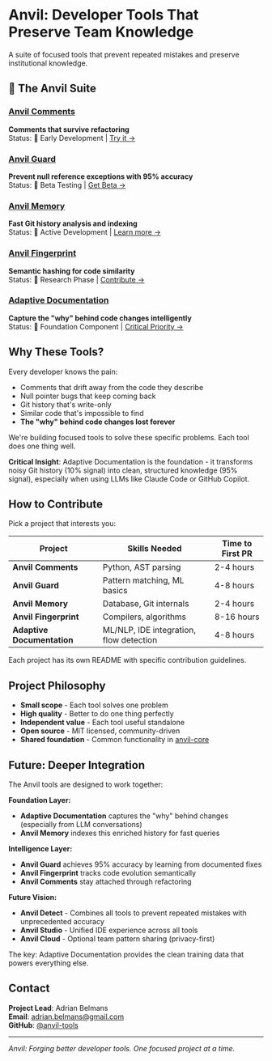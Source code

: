 # Anvil: Developer Tools That Preserve Team Knowledge

A suite of focused tools that prevent repeated mistakes and preserve institutional knowledge.

## 🚀 The Anvil Suite

### [Anvil Comments](./projects/sticky-comments/) 
**Comments that survive refactoring**  
Status: 🚧 Early Development | [Try it →](./projects/sticky-comments/)

### [Anvil Guard](./projects/null-guard/)
**Prevent null reference exceptions with 95% accuracy**  
Status: 🧪 Beta Testing | [Get Beta →](./projects/null-guard/)

### [Anvil Memory](./projects/git-memory/)
**Fast Git history analysis and indexing**  
Status: 🚧 Active Development | [Learn more →](./projects/git-memory/)

### [Anvil Fingerprint](./projects/code-fingerprint/)
**Semantic hashing for code similarity**  
Status: 🔬 Research Phase | [Contribute →](./projects/code-fingerprint/)

### [Adaptive Documentation](./projects/adaptive-documentation/)
**Capture the "why" behind code changes intelligently**  
Status: 🎯 Foundation Component | [Critical Priority →](./projects/adaptive-documentation/)

## Why These Tools?

Every developer knows the pain:
- Comments that drift away from the code they describe
- Null pointer bugs that keep coming back
- Git history that's write-only
- Similar code that's impossible to find
- **The "why" behind code changes lost forever**

We're building focused tools to solve these specific problems. Each tool does one thing well.

**Critical Insight**: Adaptive Documentation is the foundation - it transforms noisy Git history (10% signal) into clean, structured knowledge (95% signal), especially when using LLMs like Claude Code or GitHub Copilot.

## How to Contribute

Pick a project that interests you:

| Project | Skills Needed | Time to First PR |
|---------|--------------|------------------|
| **Anvil Comments** | Python, AST parsing | 2-4 hours |
| **Anvil Guard** | Pattern matching, ML basics | 4-8 hours |
| **Anvil Memory** | Database, Git internals | 2-4 hours |
| **Anvil Fingerprint** | Compilers, algorithms | 8-16 hours |
| **Adaptive Documentation** | ML/NLP, IDE integration, flow detection | 4-8 hours |

Each project has its own README with specific contribution guidelines.

## Project Philosophy

- **Small scope** - Each tool solves one problem
- **High quality** - Better to do one thing perfectly
- **Independent value** - Each tool useful standalone
- **Open source** - MIT licensed, community-driven
- **Shared foundation** - Common functionality in [anvil-core](./anvil-core/)

## Future: Deeper Integration

The Anvil tools are designed to work together:

**Foundation Layer:**
- **Adaptive Documentation** captures the "why" behind changes (especially from LLM conversations)
- **Anvil Memory** indexes this enriched history for fast queries

**Intelligence Layer:**
- **Anvil Guard** achieves 95% accuracy by learning from documented fixes
- **Anvil Fingerprint** tracks code evolution semantically
- **Anvil Comments** stay attached through refactoring

**Future Vision:**
- **Anvil Detect** - Combines all tools to prevent repeated mistakes with unprecedented accuracy
- **Anvil Studio** - Unified IDE experience across all tools
- **Anvil Cloud** - Optional team pattern sharing (privacy-first)

The key: Adaptive Documentation provides the clean training data that powers everything else.

## Contact

**Project Lead**: Adrian Belmans  
**Email**: adrian.belmans@gmail.com  
**GitHub**: [@anvil-tools](https://github.com/anvil-tools)

---

*Anvil: Forging better developer tools. One focused project at a time.*

